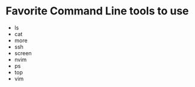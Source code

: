 # Favorite Command Line tools to use

+ ls
+ cat
+ more 
+ ssh
+ screen 
+ nvim 
+ ps
+ top 
+ vim

